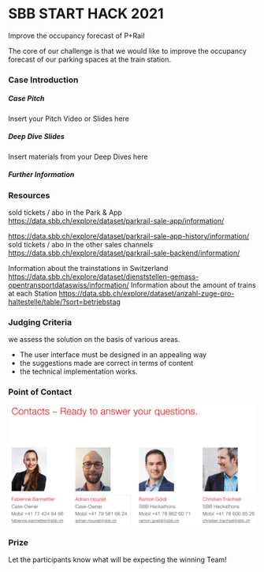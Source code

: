 # SBB START HACK 2021

Improve the occupancy forecast of P+Rail

The core of our challenge is that we would like to improve the occupancy forecast of our parking spaces at the train station.


### Case Introduction

##### Case Pitch

Insert your Pitch Video or Slides here

##### Deep Dive Slides

Insert materials from your Deep Dives here

##### Further Information

### Resources
sold tickets / abo in the Park & App
https://data.sbb.ch/explore/dataset/parkrail-sale-app/information/

https://data.sbb.ch/explore/dataset/parkrail-sale-app-history/information/
sold tickets / abo in the other sales channels
https://data.sbb.ch/explore/dataset/parkrail-sale-backend/information/

Information about the trainstations in Switzerland https://data.sbb.ch/explore/dataset/dienststellen-gemass-opentransportdataswiss/information/
Information about the amount of trains at each Station https://data.sbb.ch/explore/dataset/anzahl-zuge-pro-haltestelle/table/?sort=betriebstag 



### Judging Criteria

we assess the solution on the basis of various areas.
- The user interface must be designed in an appealing way
- the suggestions made are correct in terms of content
- the technical implementation works.

### Point of Contact

![Kontakt](kontakt.png "Title") 



### Prize

Let the participants know what will be expecting the winning Team!
